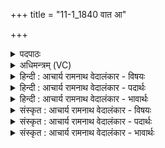 +++
title = "11-1_1840 वात आ"

+++
<details><summary>पदपाठः</summary>

वा꣡तः꣢꣯। आ। वा꣣तु। भेष꣢जम्। श꣣म्भु꣢। श꣣म्। भु꣢। म꣣योभु꣢। म꣣यः। भु꣢। नः꣣। हृदे꣢। प्र। नः꣣। आ꣡यू꣢꣯ꣳषि। ता꣣रिषत्। १८४०।
</details>

<details><summary>अधिमन्त्रम् (VC)</summary>

- वायुः
- उलो वातायनः
- गायत्री
- षड्जः
</details>

<details><summary>हिन्दी : आचार्य रामनाथ वेदालंकार - विषयः</summary>

प्रथम ऋचा की पूर्वार्चिक में १८४ क्रमाङ्क पर पहले व्याख्या की जा चुकी है। यहाँ वात शब्द से जीवात्मा-सहित प्राण का ग्रहण है।
</details>

<details><summary>हिन्दी : आचार्य रामनाथ वेदालंकार - पदार्थः</summary>

पदार्थान्वयभाषाः -  (वातः) जीवात्मा सहित प्राण (भेषजम्) औषध को (आ वातु) प्राप्त कराये,जो (नः) हमारे (हृदे) हृदय के लिए (शम्भु) रोगों को शान्त करनेवाली तथा (मयोभु) सुखकारी हो। (नः) हमारे (आयूंषि) आयु के वर्षों को (प्र तारिषत्) बढ़ाये ॥१॥
</details>

<details><summary>हिन्दी : आचार्य रामनाथ वेदालंकार - भावार्थः</summary>

भावार्थभाषाः -  देह में स्थित जीवात्मा जब पूरक,कुम्भक और रेचन की विधि से शुद्ध वायुमण्डल में प्राणायाम का अभ्यास करता है,तब रक्त की शुद्धि द्वारा रोगशान्ति और दीर्घ आयु प्राप्त होती है ॥१॥
</details>

<details><summary>संस्कृत : आचार्य रामनाथ वेदालंकार - विषयः</summary>

तत्र प्रथमा ऋक् पूर्वार्चिके १८४ क्रमाङ्के व्याख्यातपूर्वा। अत्र वातशब्देन जीवात्मसहचरितः प्राणो गृह्यते।
</details>

<details><summary>संस्कृत : आचार्य रामनाथ वेदालंकार - पदार्थः</summary>

पदार्थान्वयभाषाः -  (वातः) जीवात्मसहचरितः प्राणः (भेषजम्) औषधम् (आ वातु) आ गमयतु,यत् (नः) अस्माकम् (हृदे) हृदयाय (शम्भु) रोगशान्तिकरम् (मयोभु) सुखकरं च भवेत्। (नः) अस्माकम् (आयूंषि) जीवनवर्षाणि (प्र तारिषत्) प्रवर्द्धयेत् ॥१॥
</details>

<details><summary>संस्कृत : आचार्य रामनाथ वेदालंकार - भावार्थः</summary>

भावार्थभाषाः -  देहस्थो जीवात्मा यदा पूरककुम्भकरेचकविधिना शुद्धे वायुमण्डले प्राणायाममभ्यस्यति तथा रक्तशुद्धिद्वारा रोगशान्तिर्दीर्घायुष्यं च प्राप्यते ॥१॥
</details>